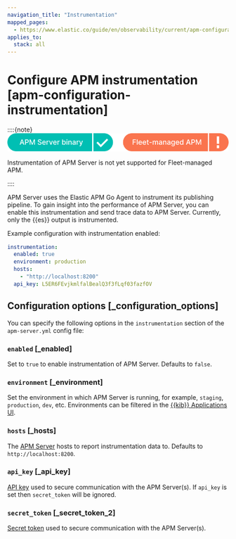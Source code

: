 ```yaml
---
navigation_title: "Instrumentation"
mapped_pages:
  - https://www.elastic.co/guide/en/observability/current/apm-configuration-instrumentation.html
applies_to:
  stack: all
---
```


# Configure APM instrumentation [apm-configuration-instrumentation]

::::{note}
![supported deployment methods](/solutions/images/observability-binary-yes-fm-no.svg "")

Instrumentation of APM Server is not yet supported for Fleet-managed APM.

::::

APM Server uses the Elastic APM Go Agent to instrument its publishing pipeline. To gain insight into the performance of APM Server, you can enable this instrumentation and send trace data to APM Server. Currently, only the {{es}} output is instrumented.

Example configuration with instrumentation enabled:

```yaml
instrumentation:
  enabled: true
  environment: production
  hosts:
    - "http://localhost:8200"
  api_key: L5ER6FEvjkmlfalBealQ3f3fLqf03fazfOV
```

## Configuration options [_configuration_options]

You can specify the following options in the `instrumentation` section of the `apm-server.yml` config file:

### `enabled` [_enabled]

Set to `true` to enable instrumentation of APM Server. Defaults to `false`.

### `environment` [_environment]

Set the environment in which APM Server is running, for example, `staging`, `production`, `dev`, etc. Environments can be filtered in the [{{kib}} Applications UI](overviews.md).

### `hosts` [_hosts]

The [APM Server](get-started-with-apm.md) hosts to report instrumentation data to. Defaults to `http://localhost:8200`.

### `api_key` [_api_key]

[API key](api-keys.md) used to secure communication with the APM Server(s). If `api_key` is set then `secret_token` will be ignored.

### `secret_token` [_secret_token_2]

[Secret token](secret-token.md) used to secure communication with the APM Server(s).

